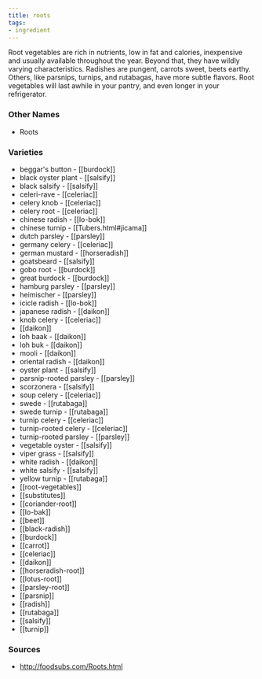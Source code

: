 ```yaml
---
title: roots
tags:
- ingredient
---
```

Root vegetables are rich in nutrients, low in fat and calories, inexpensive and usually available throughout the year. Beyond that, they have wildly varying characteristics. Radishes are pungent, carrots sweet, beets earthy. Others, like parsnips, turnips, and rutabagas, have more subtle flavors. Root vegetables will last awhile in your pantry, and even longer in your refrigerator.

### Other Names

* Roots

### Varieties

* beggar's button - [[burdock]]
* black oyster plant - [[salsify]]
* black salsify - [[salsify]]
* celeri-rave - [[celeriac]]
* celery knob - [[celeriac]]
* celery root - [[celeriac]]
* chinese radish - [[lo-bok]]
* chinese turnip - [[Tubers.html#jicama]]
* dutch parsley - [[parsley]]
* germany celery - [[celeriac]]
* german mustard - [[horseradish]]
* goatsbeard - [[salsify]]
* gobo root - [[burdock]]
* great burdock - [[burdock]]
* hamburg parsley - [[parsley]]
* heimischer - [[parsley]]
* icicle radish - [[lo-bok]]
* japanese radish - [[daikon]]
* knob celery - [[celeriac]]
* [[daikon]]
* loh baak - [[daikon]]
* loh buk - [[daikon]]
* mooli - [[daikon]]
* oriental radish - [[daikon]]
* oyster plant - [[salsify]]
* parsnip-rooted parsley - [[parsley]]
* scorzonera - [[salsify]]
* soup celery - [[celeriac]]
* swede - [[rutabaga]]
* swede turnip - [[rutabaga]]
* turnip celery - [[celeriac]]
* turnip-rooted celery - [[celeriac]]
* turnip-rooted parsley - [[parsley]]
* vegetable oyster - [[salsify]]
* viper grass - [[salsify]]
* white radish - [[daikon]]
* white salsify - [[salsify]]
* yellow turnip - [[rutabaga]]
* [[root-vegetables]]
* [[substitutes]]
* [[coriander-root]]
* [[lo-bak]]
* [[beet]]
* [[black-radish]]
* [[burdock]]
* [[carrot]]
* [[celeriac]]
* [[daikon]]
* [[horseradish-root]]
* [[lotus-root]]
* [[parsley-root]]
* [[parsnip]]
* [[radish]]
* [[rutabaga]]
* [[salsify]]
* [[turnip]]

### Sources
* http://foodsubs.com/Roots.html
